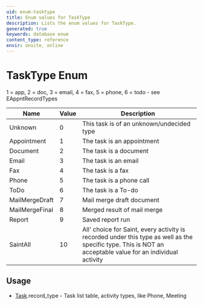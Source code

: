 ```yaml
---
uid: enum-tasktype
title: Enum values for TaskType
description: Lists the enum values for TaskType.
generated: true
keywords: database enum
content_type: reference
envir: onsite, online
---
```


# TaskType Enum

1 = app, 2 = doc, 3 = email, 4 = fax, 5 = phone, 6 = todo - see EAppntRecordTypes

| Name | Value | Description |
|------|-------|-------------|
|Unknown|0|This task is of an unknown/undecided type|
|Appointment|1|The task is an appointment|
|Document|2|The task is a document|
|Email|3|The task is an email|
|Fax|4|The task is a fax|
|Phone|5|The task is a phone call|
|ToDo|6|The task is a To-do|
|MailMergeDraft|7|Mail merge draft document|
|MailMergeFinal|8|Merged result of mail merge|
|Report|9|Saved report run|
|SaintAll|10|All' choice for Saint, every activity is recorded under this type as well as the specific type. This is NOT an acceptable value for an individual activity|

## Usage

* [Task](../task.md).record_type - Task list table, activity types, like Phone, Meeting
